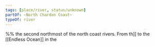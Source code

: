 ```yaml
---
tags: [place/river, status/unknown]
partOf: ~North Chardon Coast~
typeOf: river
---
```

%% the second northmost of the north coast rivers. From th[](~Lake%20Valandros%20Hills~.md)]] to the [[Endless Ocean]] in the
